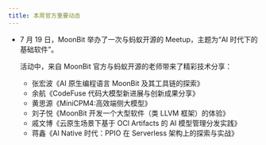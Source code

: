 ```yaml
---
title: 本周官方重要动态
---
```


- 7 月 19 日，MoonBit 举办了一次与蚂蚁开源的 Meetup，主题为“AI 时代下的基础软件”。

  活动中，来自 MoonBit 官方与蚂蚁开源的老师带来了精彩技术分享：

  - 张宏波《AI 原生编程语言 MoonBit 及其工具链的探索》
  - 余航《CodeFuse 代码大模型新进展与创新成果分享》
  - 黄思源《MiniCPM4:高效端侧大模型》
  - 刘子悦《MoonBit 开发一个大型软件（类 LLVM 框架）的体验》
  - 戚文博《云原生场景下基于 OCl Artifacts 的 AI 模型管理分发实践》
  - 蒋鑫《Al Native 时代：PPIO 在 Serverless 架构上的探索与实战》
